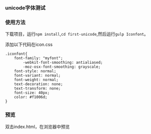 ### unicode字体测试

### 使用方法

下载项目，运行`npm install`,`cd first-unicode`,然后运行`gulp Iconfont`。

添加以下代码在icon.css
```
.iconfont{
	font-family: "myfont";
		-webkit-font-smoothing: antialiased;
		-moz-osx-font-smoothing: grayscale;
	font-style: normal;
	font-variant: normal;
	font-weight: normal;
	text-decoration: none;
	text-transform: none;
	font-size: 40px;
    color: #f1006d;
}
```

### 预览

双击index.html，在浏览器中预览